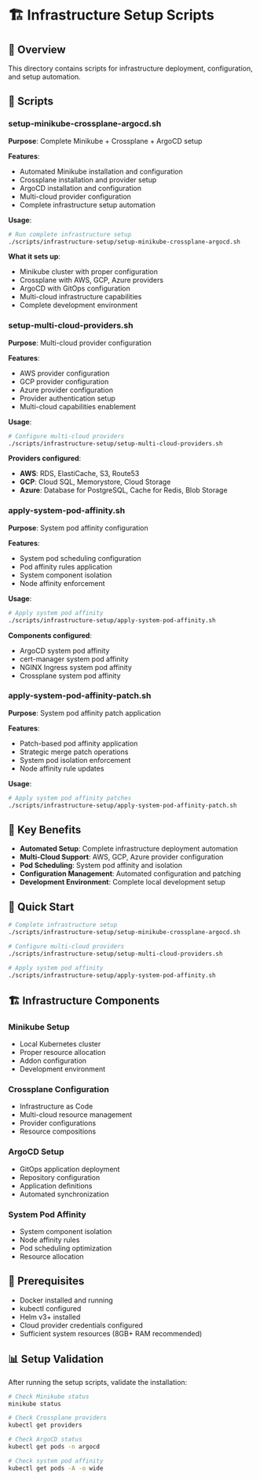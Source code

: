 # 🏗️ Infrastructure Setup Scripts

## 🎯 **Overview**

This directory contains scripts for infrastructure deployment, configuration, and setup automation.

## 📁 **Scripts**

### **setup-minikube-crossplane-argocd.sh**
**Purpose**: Complete Minikube + Crossplane + ArgoCD setup

**Features**:
- Automated Minikube installation and configuration
- Crossplane installation and provider setup
- ArgoCD installation and configuration
- Multi-cloud provider configuration
- Complete infrastructure setup automation

**Usage**:
```bash
# Run complete infrastructure setup
./scripts/infrastructure-setup/setup-minikube-crossplane-argocd.sh
```

**What it sets up**:
- Minikube cluster with proper configuration
- Crossplane with AWS, GCP, Azure providers
- ArgoCD with GitOps configuration
- Multi-cloud infrastructure capabilities
- Complete development environment

### **setup-multi-cloud-providers.sh**
**Purpose**: Multi-cloud provider configuration

**Features**:
- AWS provider configuration
- GCP provider configuration
- Azure provider configuration
- Provider authentication setup
- Multi-cloud capabilities enablement

**Usage**:
```bash
# Configure multi-cloud providers
./scripts/infrastructure-setup/setup-multi-cloud-providers.sh
```

**Providers configured**:
- **AWS**: RDS, ElastiCache, S3, Route53
- **GCP**: Cloud SQL, Memorystore, Cloud Storage
- **Azure**: Database for PostgreSQL, Cache for Redis, Blob Storage

### **apply-system-pod-affinity.sh**
**Purpose**: System pod affinity configuration

**Features**:
- System pod scheduling configuration
- Pod affinity rules application
- System component isolation
- Node affinity enforcement

**Usage**:
```bash
# Apply system pod affinity
./scripts/infrastructure-setup/apply-system-pod-affinity.sh
```

**Components configured**:
- ArgoCD system pod affinity
- cert-manager system pod affinity
- NGINX Ingress system pod affinity
- Crossplane system pod affinity

### **apply-system-pod-affinity-patch.sh**
**Purpose**: System pod affinity patch application

**Features**:
- Patch-based pod affinity application
- Strategic merge patch operations
- System pod isolation enforcement
- Node affinity rule updates

**Usage**:
```bash
# Apply system pod affinity patches
./scripts/infrastructure-setup/apply-system-pod-affinity-patch.sh
```

## 🎯 **Key Benefits**

- **Automated Setup**: Complete infrastructure deployment automation
- **Multi-Cloud Support**: AWS, GCP, Azure provider configuration
- **Pod Scheduling**: System pod affinity and isolation
- **Configuration Management**: Automated configuration and patching
- **Development Environment**: Complete local development setup

## 🚀 **Quick Start**

```bash
# Complete infrastructure setup
./scripts/infrastructure-setup/setup-minikube-crossplane-argocd.sh

# Configure multi-cloud providers
./scripts/infrastructure-setup/setup-multi-cloud-providers.sh

# Apply system pod affinity
./scripts/infrastructure-setup/apply-system-pod-affinity.sh
```

## 🏗️ **Infrastructure Components**

### **Minikube Setup**
- Local Kubernetes cluster
- Proper resource allocation
- Addon configuration
- Development environment

### **Crossplane Configuration**
- Infrastructure as Code
- Multi-cloud resource management
- Provider configurations
- Resource compositions

### **ArgoCD Setup**
- GitOps application deployment
- Repository configuration
- Application definitions
- Automated synchronization

### **System Pod Affinity**
- System component isolation
- Node affinity rules
- Pod scheduling optimization
- Resource allocation

## 🔧 **Prerequisites**

- Docker installed and running
- kubectl configured
- Helm v3+ installed
- Cloud provider credentials configured
- Sufficient system resources (8GB+ RAM recommended)

## 📊 **Setup Validation**

After running the setup scripts, validate the installation:

```bash
# Check Minikube status
minikube status

# Check Crossplane providers
kubectl get providers

# Check ArgoCD status
kubectl get pods -n argocd

# Check system pod affinity
kubectl get pods -A -o wide
```
